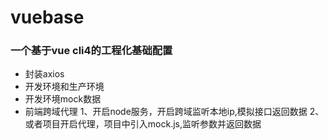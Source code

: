 # vuebase
### 一个基于vue cli4的工程化基础配置
-  封装axios
-  开发环境和生产环境
-  开发环境mock数据
-  前端跨域代理
1、开启node服务，开启跨域监听本地ip,模拟接口返回数据
2、或者项目开启代理，项目中引入mock.js,监听参数并返回数据

